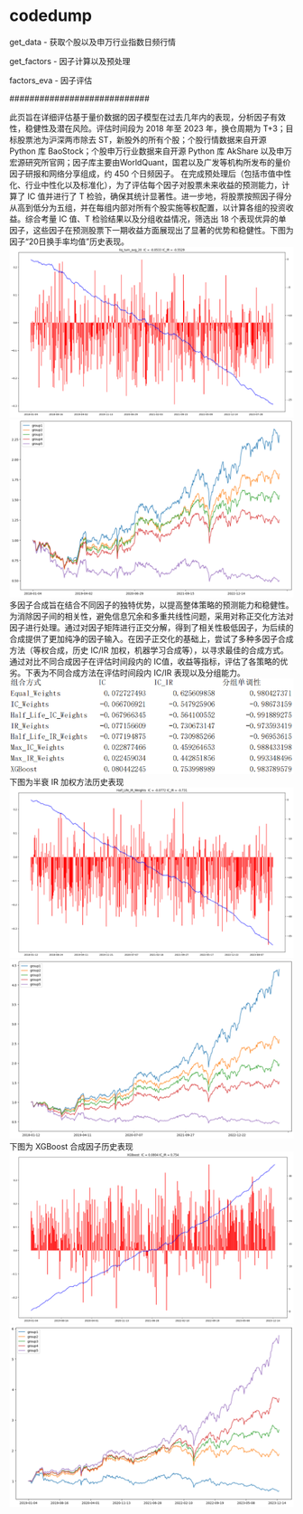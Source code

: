 # codedump

get_data - 获取个股以及申万行业指数日频行情

get_factors - 因子计算以及预处理

factors_eva - 因子评估

############################

  此页旨在详细评估基于量价数据的因子模型在过去几年内的表现，分析因子有效性，稳健性及潜在风险。评估时间段为 2018 年至 2023 年，换仓周期为 T+3；目标股票池为沪深两市除去 ST，新股外的所有个股；个股行情数据来自开源 Python 库 BaoStock；个股申万行业数据来自开源 Python 库 AkShare 以及申万宏源研究所官网；因子库主要由WorldQuant，国君以及广发等机构所发布的量价因子研报和网络分享组成，约 450 个日频因子。
  在完成预处理后（包括市值中性化、行业中性化以及标准化），为了评估每个因子对股票未来收益的预测能力，计算了 IC 值并进行了 T 检验，确保其统计显著性。进一步地，将股票按照因子得分从高到低分为五组，并在每组内部对所有个股实施等权配置，以计算各组的投资收益。综合考量 IC 值、T 检验结果以及分组收益情况，筛选出 18 个表现优异的单因子，这些因子在预测股票下一期收益方面展现出了显著的优势和稳健性。下图为因子“20日换手率均值”历史表现。
  ![image](https://github.com/ydgan/codedump/blob/main/eva_img/liq_turn_20_ic.png)
  ![image](https://github.com/ydgan/codedump/blob/main/eva_img/liq_turn_20_ret.png)
  多因子合成旨在结合不同因子的独特优势，以提高整体策略的预测能力和稳健性。为消除因子间的相关性，避免信息冗余和多重共线性问题，采用对称正交化方法对因子进行处理。通过对因子矩阵进行正交分解，得到了相关性极低因子，为后续的合成提供了更加纯净的因子输入。在因子正交化的基础上，尝试了多种多因子合成方法（等权合成，历史 IC/IR 加权，机器学习合成等），以寻求最佳的合成方式。通过对比不同合成因子在评估时间段内的 IC值，收益等指标，评估了各策略的优劣。下表为不同合成方法在评估时间段内 IC/IR 表现以及分组能力。
  ![image](https://github.com/ydgan/codedump/blob/main/eva_img/combine.png)
  下图为半衰 IR 加权方法历史表现
  ![image](https://github.com/ydgan/codedump/blob/main/eva_img/half_ir_ic.png)
  ![image](https://github.com/ydgan/codedump/blob/main/eva_img/half_ir_ret.png)
  下图为 XGBoost 合成因子历史表现
  ![image](https://github.com/ydgan/codedump/blob/main/eva_img/xgb_ic.png)
  ![image](https://github.com/ydgan/codedump/blob/main/eva_img/xgb_ret.png)
